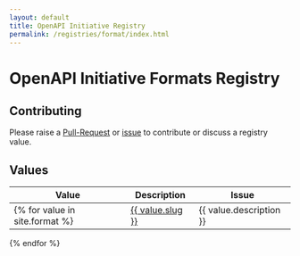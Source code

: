 ```yaml
---
layout: default
title: OpenAPI Initiative Registry
permalink: /registries/format/index.html
---
```


# OpenAPI Initiative Formats Registry

## Contributing

Please raise a [Pull-Request]() or [issue]() to contribute or discuss a registry value.

## Values

|Value|Description|Issue|
|---|---|---|
{% for value in site.format %}| <a href="/registries/format/{{ value.slug }}.html">{{ value.slug }}</a> | {{ value.description }} | {{ value.issue }} |
{% endfor %}

